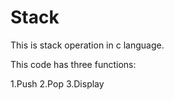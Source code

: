 # Stack

This is stack operation in c language.

This code has three functions:

1.Push
2.Pop
3.Display

